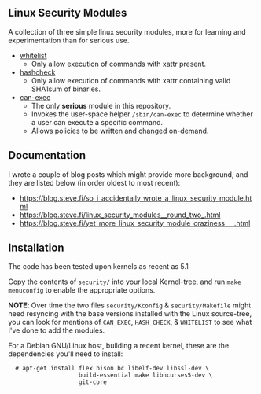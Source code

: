 Linux Security Modules
----------------------

A collection of three simple linux security modules, more for learning and experimentation than for serious use.

* [whitelist](security/whitelist/)
   * Only allow execution of commands with xattr present.
* [hashcheck](security/hashcheck/)
   * Only allow execution of commands with xattr containing valid SHA1sum of binaries.
* [can-exec](security/can-exec)
   * The only __serious__ module in this repository.
   * Invokes the user-space helper `/sbin/can-exec` to determine whether a user can execute a specific command.
   * Allows policies to be written and changed on-demand.


## Documentation

I wrote a couple of blog posts which might provide more background,
and they are listed below (in order oldest to most recent):

* https://blog.steve.fi/so_i_accidentally_wrote_a_linux_security_module.html
* https://blog.steve.fi/linux_security_modules__round_two_.html
* https://blog.steve.fi/yet_more_linux_security_module_craziness___.html

## Installation

The code has been tested upon kernels as recent as 5.1

Copy the contents of `security/` into your local Kernel-tree, and run `make menuconfig` to enable the appropriate options.

**NOTE**: Over time the two files `security/Kconfig` & `security/Makefile` might need resyncing with the base versions installed with the Linux source-tree, you can look for mentions of `CAN_EXEC`, `HASH_CHECK`, & `WHITELIST` to see what I've done to add the modules.

For a Debian GNU/Linux host, building a recent kernel, these are the dependencies you'll need to install:

      # apt-get install flex bison bc libelf-dev libssl-dev \
                        build-essential make libncurses5-dev \
                        git-core
